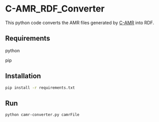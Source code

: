 # C-AMR_RDF_Converter
This python code converts the AMR files generated by [C-AMR](https://github.com/c-amr/camr) into RDF.

## Requirements
python

pip

## Installation
``` bash
pip install -r requirements.txt
```

## Run
``` bash
python camr-converter.py camrFile
```
